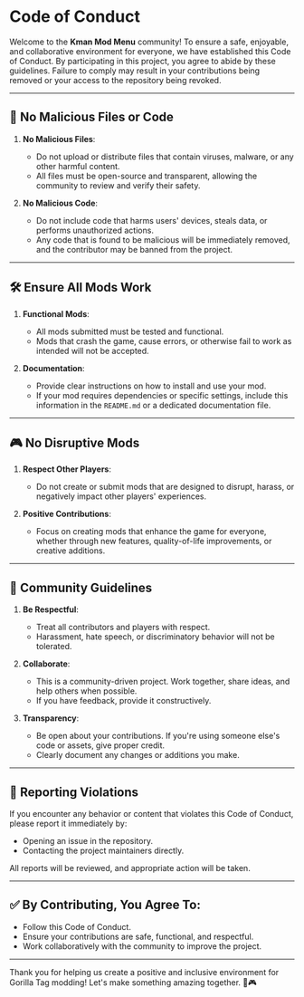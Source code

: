 # Code of Conduct

Welcome to the **Kman Mod Menu** community! To ensure a safe, enjoyable, and collaborative environment for everyone, we have established this Code of Conduct. By participating in this project, you agree to abide by these guidelines. Failure to comply may result in your contributions being removed or your access to the repository being revoked.

---

## 🚫 **No Malicious Files or Code**

1. **No Malicious Files**:  
   - Do not upload or distribute files that contain viruses, malware, or any other harmful content.  
   - All files must be open-source and transparent, allowing the community to review and verify their safety.

2. **No Malicious Code**:  
   - Do not include code that harms users' devices, steals data, or performs unauthorized actions.  
   - Any code that is found to be malicious will be immediately removed, and the contributor may be banned from the project.

---

## 🛠️ **Ensure All Mods Work**

1. **Functional Mods**:  
   - All mods submitted must be tested and functional.  
   - Mods that crash the game, cause errors, or otherwise fail to work as intended will not be accepted.

2. **Documentation**:  
   - Provide clear instructions on how to install and use your mod.  
   - If your mod requires dependencies or specific settings, include this information in the `README.md` or a dedicated documentation file.

---

## 🎮 **No Disruptive Mods**

1. **Respect Other Players**:  
   - Do not create or submit mods that are designed to disrupt, harass, or negatively impact other players' experiences.  

2. **Positive Contributions**:  
   - Focus on creating mods that enhance the game for everyone, whether through new features, quality-of-life improvements, or creative additions.

---

## 🤝 **Community Guidelines**

1. **Be Respectful**:  
   - Treat all contributors and players with respect.  
   - Harassment, hate speech, or discriminatory behavior will not be tolerated.

2. **Collaborate**:  
   - This is a community-driven project. Work together, share ideas, and help others when possible.  
   - If you have feedback, provide it constructively.

3. **Transparency**:  
   - Be open about your contributions. If you're using someone else's code or assets, give proper credit.  
   - Clearly document any changes or additions you make.

---

## 🚨 **Reporting Violations**

If you encounter any behavior or content that violates this Code of Conduct, please report it immediately by:  
- Opening an issue in the repository.  
- Contacting the project maintainers directly.  

All reports will be reviewed, and appropriate action will be taken.

---

## ✅ **By Contributing, You Agree To:**

- Follow this Code of Conduct.  
- Ensure your contributions are safe, functional, and respectful.  
- Work collaboratively with the community to improve the project.  

---

Thank you for helping us create a positive and inclusive environment for Gorilla Tag modding! Let's make something amazing together. 🦍🎮
